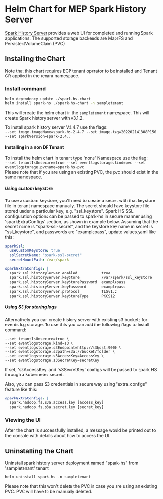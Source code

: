 # Helm Chart for MEP Spark History Server

[Spark History Server](https://spark.apache.org/docs/latest/monitoring.html#viewing-after-the-fact) provides a web UI for completed and running Spark applications. The supported storage backends are MaprFS and PersistentVolumeClaim (PVC)

## Installing the Chart

Note that this chart requires ECP tenant operator to be installed and Tenant CR applied in the tenant namespace.

### Install command
```sh
helm dependency update ./spark-hs-chart
helm install spark-hs ./spark-hs-chart -n sampletenant
```

This will create the helm chart in the `sampletenant` namespace.  This will create Spark history server with v3.1.2.

To install spark history server V2.4.7 use the flags:  
`--set image.imageName=spark-hs-2.4.7 --set image.tag=202202141308P150 --set sparkVersion=spark-2.4.7`

#### Installing in a non DF Tenant
To install the helm chart in tenant type 'none' Namespace use the flag:  
`--set tenantIsUnsecure=true --set eventlogstorage.kind=pvc --set eventlogstorage.pvcname=spark-hs-pvc`  
Please note that if you are using an existing PVC, the pvc should exist in the same namespace.

##### Using custom keystore
To use a custom keystore, you'll need to create a secret with that keystore file in tenant namespace manually.
The secret should have keystore file stored under a particular key, e.g. "ssl_keystore".
Spark HS SSL configuration options can be passed to spark-hs in secure manner using 'sparkExtraConfigs' section, 
as shown in example below. Assuming that the secret name is "spark-ssl-secret", and the keystore key name in secret is 
"ssl_keystore", and passwords are "examplepass", update values.yaml like this:
```yaml
sparkSsl:
  useCustomKeystore: true
  sslSecretName: "spark-ssl-secret"
  secretMountPath: /var/spark

sparkExtraConfigs: |
  spark.ssl.historyServer.enabled           true
  spark.ssl.historyServer.keyStore          /var/spark/ssl_keystore
  spark.ssl.historyServer.keyStorePassword  examplepass
  spark.ssl.historyServer.keyPassword       examplepass
  spark.ssl.historyServer.protocol          TLSv1.2
  spark.ssl.historyServer.keyStoreType      PKCS12
```

##### Using S3 for storing logs
Alternatively you can create history server with existing s3 buckets for events log storage. To use this you can add the following flags to install command:
```
--set tenantIsUnsecure=true \
--set eventlogstorage.kind=s3 \
--set eventlogstorage.s3Endpoint=http://s3host:9000 \
--set eventlogstorage.s3path=s3a://bucket/folder \
--set eventlogstorage.s3AccessKey=AccessKey \
--set eventlogstorage.s3SecretKey=secretKey
```
If set, 's3AccessKey' and 's3SecretKey' configs will be passed to spark HS through a kubernetes secret.

Also, you can pass S3 credentials in secure way using "extra_configs" feature like this:
```yaml
sparkExtraConfigs: |
  spark.hadoop.fs.s3a.access.key [access_key]
  spark.hadoop.fs.s3a.secret.key [secret_key]
```

### Viewing the UI
After the chart is successfully installed, a message would be printed out to the console with details about how to access the UI.

## Uninstalling the Chart
Uninstall spark history server deployment named "spark-hs" from 'sampletenant' tenant
```
helm uninstall spark-hs -n sampletenant
```
Please note that this won't delete the PVC in case you are using an existing PVC. PVC will have to be manually deleted.
